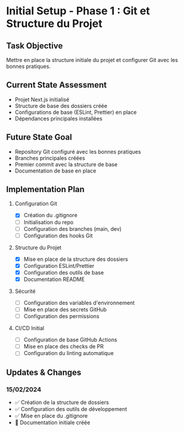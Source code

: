 # Initial Setup - Phase 1 : Git et Structure du Projet

## Task Objective

Mettre en place la structure initiale du projet et configurer Git avec les bonnes pratiques.

## Current State Assessment

- Projet Next.js initialisé
- Structure de base des dossiers créée
- Configurations de base (ESLint, Prettier) en place
- Dépendances principales installées

## Future State Goal

- Repository Git configuré avec les bonnes pratiques
- Branches principales créées
- Premier commit avec la structure de base
- Documentation de base en place

## Implementation Plan

1. Configuration Git

   - [x] Création du .gitignore
   - [ ] Initialisation du repo
   - [ ] Configuration des branches (main, dev)
   - [ ] Configuration des hooks Git

2. Structure du Projet

   - [x] Mise en place de la structure des dossiers
   - [x] Configuration ESLint/Prettier
   - [x] Configuration des outils de base
   - [x] Documentation README

3. Sécurité

   - [ ] Configuration des variables d'environnement
   - [ ] Mise en place des secrets GitHub
   - [ ] Configuration des permissions

4. CI/CD Initial
   - [ ] Configuration de base GitHub Actions
   - [ ] Mise en place des checks de PR
   - [ ] Configuration du linting automatique

## Updates & Changes

### 15/02/2024

- ✅ Création de la structure de dossiers
- ✅ Configuration des outils de développement
- ✅ Mise en place du .gitignore
- 📝 Documentation initiale créée
